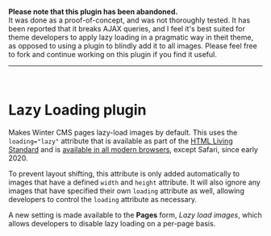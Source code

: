 **Please note that this plugin has been abandoned.**<br>
It was done as a proof-of-concept, and was not thoroughly tested. It has been reported that it breaks AJAX queries, and I feel it's best suited for theme developers to apply lazy loading in a pragmatic way in theit theme, as opposed to using a plugin to blindly add it to all images. Please feel free to fork and continue working on this plugin if you find it useful.

---
<br>


# Lazy Loading plugin

Makes Winter CMS pages lazy-load images by default. This uses the `loading="lazy"` attribute that is available as part
of the [HTML Living Standard](https://html.spec.whatwg.org/multipage/urls-and-fetching.html#lazy-loading-attributes) and
is [available in all modern browsers](https://caniuse.com/?search=loading), except Safari, since early 2020.

To prevent layout shifting, this attribute is only added automatically to images that have a defined `width` and
`height` attribute. It will also ignore any images that have specified their own `loading` attribute as well, allowing
developers to control the `loading` attribute as necessary.

A new setting is made available to the **Pages** form, *Lazy load images*, which allows developers to disable lazy
loading on a per-page basis.
